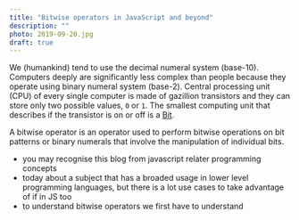```yaml
---
title: "Bitwise operators in JavaScript and beyond"
description: ""
photo: 2019-09-20.jpg
draft: true
---
```


We (humankind) tend to use the decimal numeral system (base-10). Computers deeply are significantly less complex than people because they operate using binary numeral system (base-2). Central processing unit (CPU) of every single computer is made of gazillion transistors and they can store only two possible values, `0` or `1`. The smallest computing unit that describes if the transistor is on or off is a [Bit](https://en.wikipedia.org/wiki/Bit).

A bitwise operator is an operator used to perform bitwise operations on bit patterns or binary numerals that involve the manipulation of individual bits.

- you may recognise this blog from javascript relater programming concepts
- today about a subject that has a broaded usage in lower level programming languages, but there is a lot use cases to take advantage of if in JS too
- to understand bitwise operators we first have to understand 
